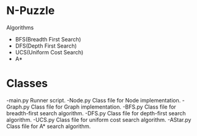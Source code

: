 # N-Puzzle

Algorithms 
  * BFS(Breadth First Search) 
  * DFS(Depth First Search) 
  * UCS(Uniform Cost Search) 
  * A*

# Classes

 -main.py Runner script. 
 -Node.py Class file for Node implementation. 
 -Graph.py Class file for Graph implementation. 
 -BFS.py Class file for breadth-first search algorithm. 
 -DFS.py Class file for depth-first search algorithm. 
 -UCS.py Class file for uniform cost search algorithm. 
 -AStar.py Class file for A* search algorithm.
